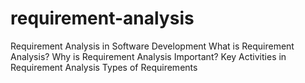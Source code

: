 # requirement-analysis
Requirement Analysis in Software Development
What is Requirement Analysis?
Why is Requirement Analysis Important?
Key Activities in Requirement Analysis
Types of Requirements
